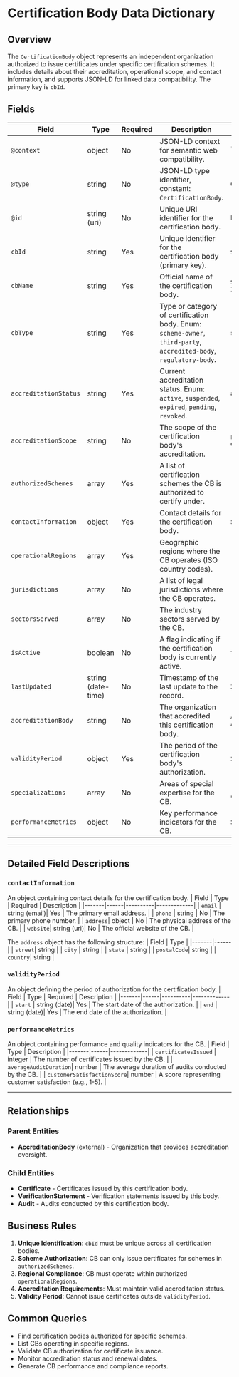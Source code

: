 # Certification Body Data Dictionary

## Overview
The `CertificationBody` object represents an independent organization authorized to issue certificates under specific certification schemes. It includes details about their accreditation, operational scope, and contact information, and supports JSON-LD for linked data compatibility. The primary key is `cbId`.

## Fields
| Field | Type | Required | Description | Examples |
|-------|------|----------|-------------|----------|
| `@context` | object | No | JSON-LD context for semantic web compatibility. | `{"@vocab": "https://schema.org/"}` |
| `@type` | string | No | JSON-LD type identifier, constant: `CertificationBody`. | `CertificationBody` |
| `@id` | string (uri)| No | Unique URI identifier for the certification body. | `https://example.com/cbs/SFI` |
| `cbId` | string | Yes | Unique identifier for the certification body (primary key). | `SFI`, `FSC-US`, `PEFC-001` |
| `cbName` | string | Yes | Official name of the certification body. | `Sustainable Forestry Initiative` |
| `cbType` | string | Yes | Type or category of certification body. Enum: `scheme-owner`, `third-party`, `accredited-body`, `regulatory-body`. | `scheme-owner` |
| `accreditationStatus`| string | Yes | Current accreditation status. Enum: `active`, `suspended`, `expired`, `pending`, `revoked`. | `active` |
| `accreditationScope` | string | No | The scope of the certification body's accreditation. | `Forestry and Chain of Custody` |
| `authorizedSchemes`| array | Yes | A list of certification schemes the CB is authorized to certify under. | `["SFI-CoC", "SFI-FM"]` |
| `contactInformation` | object | Yes | Contact details for the certification body. | See details below. |
| `operationalRegions` | array | Yes | Geographic regions where the CB operates (ISO country codes). | `["US", "CA", "MX"]` |
| `jurisdictions` | array | No | A list of legal jurisdictions where the CB operates. | `["California", "Oregon"]` |
| `sectorsServed` | array | No | The industry sectors served by the CB. | `["Pulp & Paper", "Lumber"]` |
| `isActive` | boolean | No | A flag indicating if the certification body is currently active. | `true` |
| `lastUpdated` | string (date-time)| No | Timestamp of the last update to the record. | `2025-07-01T14:30:00Z` |
| `accreditationBody`| string | No | The organization that accredited this certification body. | `ANSI-ASQ National Accreditation Board` |
| `validityPeriod` | object | Yes | The period of the certification body's authorization. | See details below. |
| `specializations` | array | No | Areas of special expertise for the CB. | `["forestry", "chain-of-custody"]` |
| `performanceMetrics` | object | No | Key performance indicators for the CB. | See details below. |

---

## Detailed Field Descriptions

### `contactInformation`
An object containing contact details for the certification body.
| Field | Type | Required | Description |
|-------|------|----------|-------------|
| `email` | string (email)| Yes | The primary email address. |
| `phone` | string | No | The primary phone number. |
| `address`| object | No | The physical address of the CB. |
| `website`| string (uri)| No | The official website of the CB. |

The `address` object has the following structure:
| Field | Type |
|-------|------|
| `street`| string |
| `city` | string |
| `state` | string |
| `postalCode`| string |
| `country`| string |

### `validityPeriod`
An object defining the period of authorization for the certification body.
| Field | Type | Required | Description |
|-------|------|----------|-------------|
| `start` | string (date)| Yes | The start date of the authorization. |
| `end` | string (date)| Yes | The end date of the authorization. |

### `performanceMetrics`
An object containing performance and quality indicators for the CB.
| Field | Type | Description |
|-------|------|-------------|
| `certificatesIssued` | integer | The number of certificates issued by the CB. |
| `averageAuditDuration`| number | The average duration of audits conducted by the CB. |
| `customerSatisfactionScore`| number | A score representing customer satisfaction (e.g., 1-5). |

---

## Relationships

### Parent Entities
- **AccreditationBody** (external) - Organization that provides accreditation oversight.

### Child Entities
- **Certificate** - Certificates issued by this certification body.
- **VerificationStatement** - Verification statements issued by this body.
- **Audit** - Audits conducted by this certification body.

## Business Rules

1. **Unique Identification**: `cbId` must be unique across all certification bodies.
2. **Scheme Authorization**: CB can only issue certificates for schemes in `authorizedSchemes`.
3. **Regional Compliance**: CB must operate within authorized `operationalRegions`.
4. **Accreditation Requirements**: Must maintain valid accreditation status.
5. **Validity Period**: Cannot issue certificates outside `validityPeriod`.

## Common Queries

- Find certification bodies authorized for specific schemes.
- List CBs operating in specific regions.
- Validate CB authorization for certificate issuance.
- Monitor accreditation status and renewal dates.
- Generate CB performance and compliance reports.